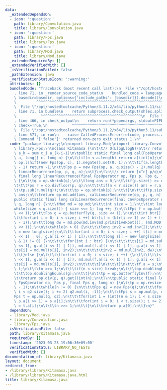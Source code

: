 ```yaml
---
data:
  _extendedDependsOn:
  - icon: ':question:'
    path: library/Convolution.java
    title: library/Convolution.java
  - icon: ':question:'
    path: library/Fps.java
    title: library/Fps.java
  - icon: ':question:'
    path: library/Mod.java
    title: library/Mod.java
  _extendedRequiredBy: []
  _extendedVerifiedWith: []
  _isVerificationFailed: false
  _pathExtension: java
  _verificationStatusIcon: ':warning:'
  attributes: {}
  bundledCode: "Traceback (most recent call last):\n  File \"/opt/hostedtoolcache/Python/3.11.2/x64/lib/python3.11/site-packages/onlinejudge_verify/documentation/build.py\"\
    , line 71, in _render_source_code_stat\n    bundled_code = language.bundle(stat.path,\
    \ basedir=basedir, options={'include_paths': [basedir]}).decode()\n          \
    \         ^^^^^^^^^^^^^^^^^^^^^^^^^^^^^^^^^^^^^^^^^^^^^^^^^^^^^^^^^^^^^^^^^^^^^^^^^^^^^^^^^\n\
    \  File \"/opt/hostedtoolcache/Python/3.11.2/x64/lib/python3.11/site-packages/onlinejudge_verify/languages/user_defined.py\"\
    , line 71, in bundle\n    return subprocess.check_output(shlex.split(command))\n\
    \           ^^^^^^^^^^^^^^^^^^^^^^^^^^^^^^^^^^^^^^^^^^^^^\n  File \"/opt/hostedtoolcache/Python/3.11.2/x64/lib/python3.11/subprocess.py\"\
    , line 466, in check_output\n    return run(*popenargs, stdout=PIPE, timeout=timeout,\
    \ check=True,\n           ^^^^^^^^^^^^^^^^^^^^^^^^^^^^^^^^^^^^^^^^^^^^^^^^^^^^^^^^^\n\
    \  File \"/opt/hostedtoolcache/Python/3.11.2/x64/lib/python3.11/subprocess.py\"\
    , line 571, in run\n    raise CalledProcessError(retcode, process.args,\nsubprocess.CalledProcessError:\
    \ Command '['false']' returned non-zero exit status 1.\n"
  code: "package library;\n\nimport library.Mod;\nimport library.Convolution;\nimport\
    \ library.Fps;\n\nclass Kitamasa {\n\t\t// O(LlogLlogN)\n\t// return a_n\n\t//\
    \ a_k = sum c_i a_(k-i-1)\n\tpublic static final long cal(FpsOperator op, long[]\
    \ a, long[] c, long n) {\n\t\tif(n < a.length) return a[(int)n];\n\t\tFps q =\
    \ op.lshift(new Fps(op, c), 1).negate().set(0, 1);\n\t\tif(a.length < q.size()\
    \ - 1) return -1;\n\t\tFps p = new Fps(op, a, q.size() - 1).mul(q);\n\t\treturn\
    \ linearRecurrence(op, p, q, n);\n\t}\n\t\n\t// return [x^n] p/q\n\tpublic static\
    \ final long linearRecurrence(final FpsOperator op, Fps p, Fps q, final long n)\
    \ {\n\t\tq = op.shrink(q);\n\t\tlong ans = 0;\n\t\tif(p.size() >= q.size()) {\n\
    \t\t\tFps r = op.divfloor(p, q);\n\t\t\tif(n < r.size()) ans = r.a[(int)n];\n\t\
    \t\tp.sub(r.mul(q));\n\t\t\tp = op.shrink(p);\n\t\t}\n\t\tif(p.size() == 0) return\
    \ ans;\n\t\treturn op.md.add(ans, calLinearRecurrence(op, p, q, n));\n\t}\n\t\
    public static final long calLinearRecurrence(final CnvFpsOperator op, Fps p, Fps\
    \ q, long n) {\n\t\tMod md = op.md;\n\t\tint size = 1;\n\t\tint log = 0;\n\t\t\
    while(size < q.size()) { size <<= 1; log ++; }\n\t\tFps f = op.butterfly(p, size\
    \ << 1);\n\t\tFps g = op.butterfly(q, size << 1);\n\n\t\tint btr[] = new int[size];\n\
    \t\tfor(int i = 0; i < size; i ++) btr[i] = (btr[i >> 1] >> 1) + ((i & 1) << (log\
    \ - 1));\n\t\tlong dw = md.pow(md.inv(md.primitiveRoot()), (md.MOD - 1) / (size\
    \ << 1));\n\n\t\twhile(n > 0) {\n\t\t\tlong inv2 = md.inv(2);\n\t\t\tlong t[]\
    \ = new long[size];\n\t\t\tfor(int i = 0; i < size; i ++) t[i] = md.mul(g.a[(i\
    \ << 1) | 0], g.a[(i << 1) | 1]);\n\t\t\tlong s[] = new long[size];\n\t\t\tif((n\
    \ & 1) != 0) {\n\t\t\t\tfor(int i : btr) {\n\t\t\t\t\ts[i] = md.sub(md.mul(f.a[i\
    \ << 1], g.a[(i << 1) | 1]), md.mul(f.a[(i << 1) | 1], g.a[i << 1]));\n\t\t\t\t\
    \ts[i] = md.mul(s[i], inv2);\n\t\t\t\t\tinv2 = md.mul(inv2, dw);\n\t\t\t\t}\n\t\
    \t\t}else {\n\t\t\t\tfor(int i = 0; i < size; i ++) {\n\t\t\t\t\ts[i] = md.add(md.mul(f.a[i\
    \ << 1], g.a[(i << 1) | 1]), md.mul(f.a[(i << 1) | 1], g.a[i << 1]));\n\t\t\t\t\
    \ts[i] = md.mul(s[i], inv2);\n\t\t\t\t}\n\t\t\t}\n\t\t\tf.a = s;\n\t\t\tg.a =\
    \ t;\n\t\t\tn >>= 1;\n\t\t\tif(n < size) break;\n\t\t\top.doublingEquals(f);\n\
    \t\t\top.doublingEquals(g);\n\t\t}\n\t\tp = op.butterflyInv(f);\n\t\tq = op.butterflyInv(g);\n\
    \t\treturn op.div(p, q).get((int)n);\n\t}\n\tpublic static final long calLinearRecurrence(final\
    \ FpsOperator op, Fps p, final Fps q, long n) {\n\t\tp = op.resize(p, q.size()\
    \ - 1);\n\t\twhile(n != 0) {\n\t\t\tFps q2 = new Fps(q);\n\t\t\tfor(int i = 1;\
    \ i < q2.size(); i += 2) q2.mul(i, -1l);\n\t\t\tFps s = op.mul(p, q2);\n\t\t\t\
    Fps t = op.mul(q, q2);\n\t\t\tfor(int i = (int)(n & 1); i < s.size(); i += 2)\
    \ p.a[i >> 1] = s.a[i];\n\t\t\tfor(int i = 0; i < t.size(); i += 2) q.a[i >> 1]\
    \ = t.a[i];\n\t\t\tn >>= 1;\n\t\t}\n\t\treturn p.a[0];\n\t}\n}"
  dependsOn:
  - library/Mod.java
  - library/Convolution.java
  - library/Fps.java
  isVerificationFile: false
  path: library/Kitamasa.java
  requiredBy: []
  timestamp: '2023-03-23 19:06:36+09:00'
  verificationStatus: LIBRARY_NO_TESTS
  verifiedWith: []
documentation_of: library/Kitamasa.java
layout: document
redirect_from:
- /library/library/Kitamasa.java
- /library/library/Kitamasa.java.html
title: library/Kitamasa.java
---
```

